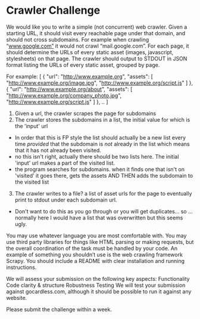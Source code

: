 Crawler Challenge
=================

We would like you to write a simple (not concurrent) web crawler.
Given a starting URL, it should visit every reachable page under that domain, and should not cross subdomains. For example when crawling “www.google.com” it would not crawl “mail.google.com”.
For each page, it should determine the URLs of every static asset (images, javascript, stylesheets) on that page.
The crawler should output to STDOUT in JSON format listing the URLs of every static asset, grouped by page.
 
For example:
[
  {
    "url": "http://www.example.org",
    "assets": [
      "http://www.example.org/image.jpg",
      "http://www.example.org/script.js"
    ]
  },
  {
    "url": "http://www.example.org/about",
    "assets": [
      "http://www.example.org/company_photo.jpg",
      "http://www.example.org/script.js"
    ]
  },
  ..
]
 

1. Given a url, the crawler scrapes the page for subdomains
2. The crawler stores the subdomains in a list, the initial value for which is the 'input' url
  * In order that this is FP style the list should actually be a new list every time *provided* that the subdomain is *not* already in the list which means that it has not already been visited.
  * no this isn't right, actually there should be two lists here. The initial 'input' url makes a part of the visited list. 
  * the program searches for subdomains. when it finds one that isn't on 'visited' it goes there, gets the assets AND THEN adds the subdomain to the visited list
3. The crawler writes to a file? a list of asset urls for the page to eventually print to stdout under each subdomain url.
  * Don't want to do this as you go through or you will get duplicates... so ... normally here I would have a list that was overwritten but this seems ugly.



You may use whatever language you are most comfortable with.
You may use third party libraries for things like HTML parsing or making requests, but the overall coordination of the task must be handled by your code. An example of something you shouldn’t use is the web crawling framework Scrapy.
You should include a README with clear installation and running instructions.
 
We will assess your submission on the following key aspects:
Functionality
Code clarity & structure
Robustness
Testing
We will test your submission against gocardless.com, although it should be possible to run it against any website.
 
Please submit the challenge within a week.
